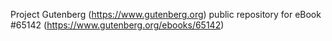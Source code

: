 Project Gutenberg (https://www.gutenberg.org) public repository for
eBook #65142 (https://www.gutenberg.org/ebooks/65142)
